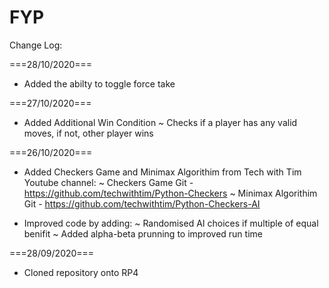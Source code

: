 # FYP

Change Log:

===28/10/2020===
- Added the abilty to toggle force take

===27/10/2020===

- Added Additional Win Condition
 ~ Checks if a player has any valid moves, if not, other player wins

===26/10/2020===

- Added Checkers Game and Minimax Algorithim from Tech with Tim Youtube channel:
   ~ Checkers Game Git - https://github.com/techwithtim/Python-Checkers
   ~ Minimax Algorithim Git - https://github.com/techwithtim/Python-Checkers-AI

- Improved code by adding:
   ~ Randomised AI choices if multiple of equal benifit
   ~ Added alpha-beta prunning to improved run time

===28/09/2020===

- Cloned repository onto RP4